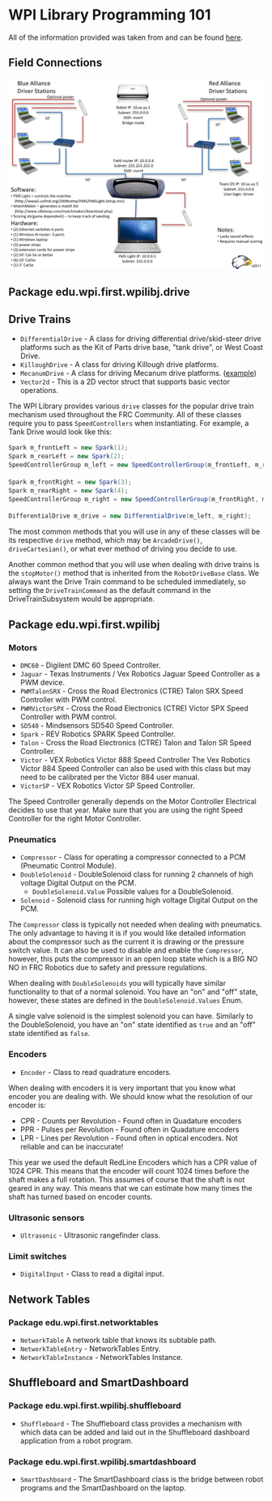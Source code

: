 # WPI Library Programming 101

All of the information provided was taken from and can be found [here](https://first.wpi.edu/FRC/roborio/release/docs/java/index.html).

## Field Connections

![FMS Setup](FMS-Setup.jpg)

## Package edu.wpi.first.wpilibj.drive

## Drive Trains

* `DifferentialDrive` - A class for driving differential drive/skid-steer drive platforms such as the Kit of Parts drive base, "tank drive", or West Coast Drive.
* `KilloughDrive` - A class for driving Killough drive platforms.
* `MecanumDrive` - A class for driving Mecanum drive platforms. ([example](https://github.com/NAHSRobotics-Team5667/FRC_2019/blob/master/src/main/java/frc/robot/subsystems/drivetrain/MecanumDriveSubsystem.java))
* `Vector2d` - This is a 2D vector struct that supports basic vector operations.

The WPI Library provides various `drive` classes for the popular drive train mechanism used throughout the FRC Community. All of these classes require you to pass `SpeedControllers` when instantiating. For example, a Tank Drive would look like this:

```java
Spark m_frontLeft = new Spark(1);
Spark m_rearLeft = new Spark(2);
SpeedControllerGroup m_left = new SpeedControllerGroup(m_frontLeft, m_rearLeft);

Spark m_frontRight = new Spark(3);
Spark m_rearRight = new Spark(4);
SpeedControllerGroup m_right = new SpeedControllerGroup(m_frontRight, m_rearRight);

DifferentialDrive m_drive = new DifferentialDrive(m_left, m_right);
```

The most common methods that you will use in any of these classes will be its respective `drive` method, which may be `ArcadeDrive()`, `driveCartesian()`, or what ever method of driving you decide to use.

Another common method that you will use when dealing with drive trains is the `stopMotor()` method that is inherited from the `RobotDriveBase` class. We always want the Drive Train command to be scheduled immediately, so setting the `DriveTrainCommand` as the default command in the DriveTrainSubsystem would be appropriate.

## Package edu.wpi.first.wpilibj

### Motors

* `DMC60` - Digilent DMC 60 Speed Controller.
* `Jaguar` - Texas Instruments / Vex Robotics Jaguar Speed Controller as a PWM device.
* `PWMTalonSRX` - Cross the Road Electronics (CTRE) Talon SRX Speed Controller with PWM control.
* `PWMVictorSPX` - Cross the Road Electronics (CTRE) Victor SPX Speed Controller with PWM control.
* `SD540` - Mindsensors SD540 Speed Controller.
* `Spark` - REV Robotics SPARK Speed Controller.
* `Talon` - Cross the Road Electronics (CTRE) Talon and Talon SR Speed Controller.
* `Victor` - VEX Robotics Victor 888 Speed Controller The Vex Robotics Victor 884 Speed Controller can also be used with this class but may need to be calibrated per the Victor 884 user manual.
* `VictorSP` - VEX Robotics Victor SP Speed Controller.

The Speed Controller generally depends on the Motor Controller Electrical decides to use that year. Make sure that you are using the right Speed Controller for the right Motor Controller.

### Pneumatics

* `Compressor` - Class for operating a compressor connected to a PCM (Pneumatic Control Module).
* `DoubleSolenoid` - DoubleSolenoid class for running 2 channels of high voltage Digital Output on the PCM.
  * `DoubleSolenoid.Value` Possible values for a DoubleSolenoid.
* `Solenoid` - Solenoid class for running high voltage Digital Output on the PCM.

The `Compressor` class is typically not needed when dealing with pneumatics. The only advantage to having it is if you would like detailed information about the compressor such as the current it is drawing or the pressure switch value. It can also be used to disable and enable the `Compressor`, however, this puts the compressor in an open loop state which is a BIG NO NO in FRC Robotics due to safety and pressure regulations.

When dealing with `DoubleSolenoids` you will typically have similar functionality to that of a normal solenoid. You have an "on" and "off" state, however, these states are defined in the `DoubleSolenoid.Values` Enum.

A single valve solenoid is the simplest solenoid you can have. Similarly to the DoubleSolenoid, you have an "on" state identified as `true` and an "off" state identified as `false`.

### Encoders

* `Encoder` - Class to read quadrature encoders.

When dealing with encoders it is very important that you know what encoder you are dealing with. We should know what the resolution of our encoder is:

* CPR - Counts per Revolution - Found often in Quadature encoders
* PPR - Pulses per Revolution - Found often in Quadature encoders
* LPR - Lines per Revolution - Found often in optical encoders. Not reliable and can be inaccurate!

This year we used the default RedLine Encoders which has a CPR value of 1024 CPR. This means that the encoder will count 1024 times before the shaft makes a full rotation. This assumes of course that the shaft is not geared in any way. This means that we can estimate how many times the shaft has turned based on encoder counts.


### Ultrasonic sensors

* `Ultrasonic` - Ultrasonic rangefinder class.

### Limit switches

* `DigitalInput` - Class to read a digital input.

## Network Tables

### Package edu.wpi.first.networktables

* `NetworkTable` A network table that knows its subtable path.
* `NetworkTableEntry` - NetworkTables Entry.
* `NetworkTableInstance` - NetworkTables Instance.

## Shuffleboard and SmartDashboard

### Package edu.wpi.first.wpilibj.shuffleboard

* `Shuffleboard` - The Shuffleboard class provides a mechanism with which data can be added and laid out in the Shuffleboard dashboard application from a robot program.

### Package edu.wpi.first.wpilibj.smartdashboard

* `SmartDashboard` - The SmartDashboard class is the bridge between robot programs and the SmartDashboard on the laptop.
